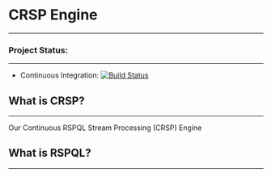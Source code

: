 # CRSP Engine
---

### Project Status:
---
* Continuous Integration: [![Build Status](https://travis-ci.org/FraserBrown/CRSP-Engine.svg?branch=master)](https://travis-ci.org/FraserBrown/CRSP-Engine)

## What is CRSP?
---

Our Continuous RSPQL Stream Processing (CRSP) Engine 

## What is RSPQL?
---

